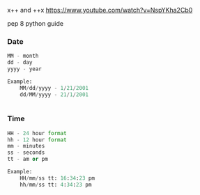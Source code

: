 x++ and ++x
https://www.youtube.com/watch?v=NspYKha2Cb0


pep 8 python guide




### Date
```python
MM - month
dd - day
yyyy - year

Example:
	MM/dd/yyyy - 1/21/2001
	dd/MM/yyyy - 21/1/2001
	
```

### Time
```python
HH - 24 hour format
hh - 12 hour format
mm - minutes
ss - seconds
tt - am or pm

Example:
	HH/mm/ss tt: 16:34:23 pm
	hh/mm/ss tt: 4:34:23 pm


```

